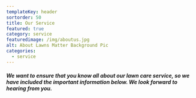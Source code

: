 ```yaml
---
templateKey: header
sortorder: 50
title: Our Service
featured: true
category: service
featuredimage: /img/aboutus.jpg
alt: About Lawns Matter Background Pic
categories:
  - service
---
```

##### We want to ensure that you know all about our lawn care service, so we have included the important information below. We look forward to hearing from you. #####
